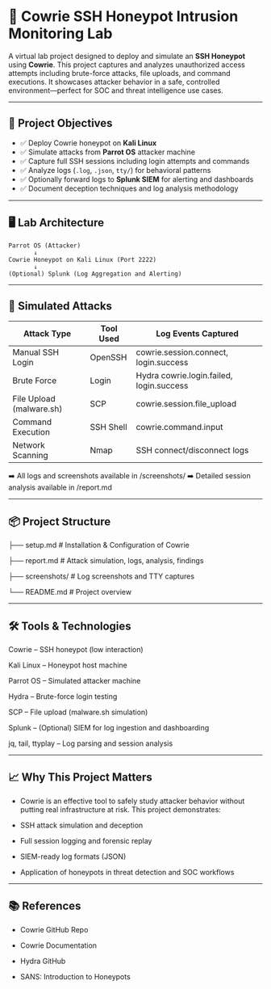 # 🐍 Cowrie SSH Honeypot Intrusion Monitoring Lab

A virtual lab project designed to deploy and simulate an **SSH Honeypot** using **Cowrie**. This project captures and analyzes unauthorized access attempts including brute-force attacks, file uploads, and command executions. It showcases attacker behavior in a safe, controlled environment—perfect for SOC and threat intelligence use cases.

---

## 🎯 Project Objectives

- ✅ Deploy Cowrie honeypot on **Kali Linux**
- ✅ Simulate attacks from **Parrot OS** attacker machine
- ✅ Capture full SSH sessions including login attempts and commands
- ✅ Analyze logs (`.log`, `.json`, `tty/`) for behavioral patterns
- ✅ Optionally forward logs to **Splunk SIEM** for alerting and dashboards
- ✅ Document deception techniques and log analysis methodology

---

## 🖥️ Lab Architecture

```plaintext
Parrot OS (Attacker)
       ↓
Cowrie Honeypot on Kali Linux (Port 2222)
       ↓
(Optional) Splunk (Log Aggregation and Alerting)
```
---

## 🧪 Simulated Attacks

| Attack Type           | Tool Used     | Log Events Captured             |
|-----------------------|---------------|----------------------------------|
| Manual SSH Login      | OpenSSH	      | cowrie.session.connect, login.success   |
| Brute Force           | Login         |	Hydra	cowrie.login.failed, login.success      |
| File Upload (malware.sh)    | SCP   | cowrie.session.file_upload |
| Command Execution     | SSH Shell     | cowrie.command.input |
| Network Scanning      | Nmap          |	SSH connect/disconnect logs |

➡️ All logs and screenshots available in /screenshots/
➡️ Detailed session analysis available in /report.md

---

## 📦 Project Structure

├── setup.md               # Installation & Configuration of Cowrie

├── report.md              # Attack simulation, logs, analysis, findings

├── screenshots/           # Log screenshots and TTY captures

└── README.md              # Project overview

---

## 🛠️ Tools & Technologies

Cowrie – SSH honeypot (low interaction)

Kali Linux – Honeypot host machine

Parrot OS – Simulated attacker machine

Hydra – Brute-force login testing

SCP – File upload (malware.sh simulation)

Splunk – (Optional) SIEM for log ingestion and dashboarding

jq, tail, ttyplay – Log parsing and session analysis

---

## 📈 Why This Project Matters

- Cowrie is an effective tool to safely study attacker behavior without putting real infrastructure at risk. This project demonstrates:

- SSH attack simulation and deception

- Full session logging and forensic replay

- SIEM-ready log formats (JSON)

- Application of honeypots in threat detection and SOC workflows
  
---

## 📚 References

- Cowrie GitHub Repo

- Cowrie Documentation

- Hydra GitHub

- SANS: Introduction to Honeypots
